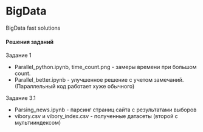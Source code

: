 # BigData
BigData fast solutions 

#### Решения заданий

Задание 1 
- Parallel_python.ipynb, time_count.png - замеры времени при большом count.
- Parallel_better.ipynb - улучшенное решение с учетом замечаний. (Параллельный код работает хуже обычного)

Задание 3.1 
- Parsing_news.ipynb - парсинг страниц сайта с результатами выборов
- vibory.csv и vibory_index.csv - полученные датасеты (второй с мультииндексом)
